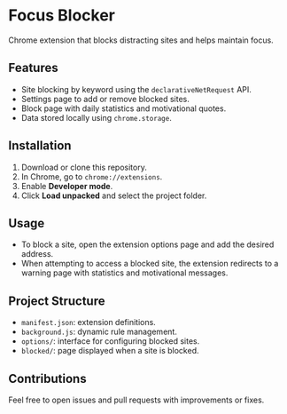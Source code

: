 # Focus Blocker

Chrome extension that blocks distracting sites and helps maintain focus.

## Features

- Site blocking by keyword using the `declarativeNetRequest` API.
- Settings page to add or remove blocked sites.
- Block page with daily statistics and motivational quotes.
- Data stored locally using `chrome.storage`.

## Installation

1. Download or clone this repository.
2. In Chrome, go to `chrome://extensions`.
3. Enable **Developer mode**.
4. Click **Load unpacked** and select the project folder.

## Usage

- To block a site, open the extension options page and add the desired address.
- When attempting to access a blocked site, the extension redirects to a warning page with statistics and motivational messages.

## Project Structure

- `manifest.json`: extension definitions.
- `background.js`: dynamic rule management.
- `options/`: interface for configuring blocked sites.
- `blocked/`: page displayed when a site is blocked.

## Contributions

Feel free to open issues and pull requests with improvements or fixes.
